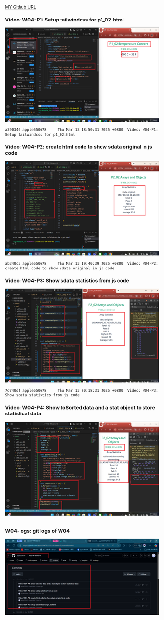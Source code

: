 [MY Github URL](https://github.com/apple550678/1132-1N-demo-02)

### Video: W04-P1: Setup tailwindcss for p1_02.html

![](w04-p1.png)

```
a390346 apple550678     Thu Mar 13 18:50:31 2025 +0800  Video: W04-P1: Setup tailwindcss for p1_02.html
```

### Video: W04-P2: create html code to show sdata original in js code

![](w04-p2.png)

```
ab340c3 apple550678     Thu Mar 13 19:40:39 2025 +0800  Video: W04-P2: create html code to show sdata original in js code
```

### Video: W04-P3: Show sdata statistics from js code

![](w04-p3.png)

```
7d740df apple550678     Thu Mar 13 20:18:31 2025 +0800  Video: W04-P3: Show sdata statistics from js code
```

### Video: W04-P4: Show toSorted data and a stat object to store statistical data

![](w04-p4.png)

```

```

### W04-logs: git logs of W04

![](w04-logs.png)
